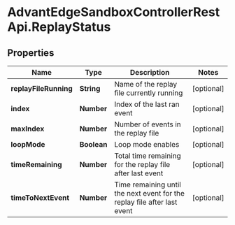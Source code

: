 # AdvantEdgeSandboxControllerRestApi.ReplayStatus

## Properties
Name | Type | Description | Notes
------------ | ------------- | ------------- | -------------
**replayFileRunning** | **String** | Name of the replay file currently running | [optional] 
**index** | **Number** | Index of the last ran event | [optional] 
**maxIndex** | **Number** | Number of events in the replay file | [optional] 
**loopMode** | **Boolean** | Loop mode enables | [optional] 
**timeRemaining** | **Number** | Total time remaining for the replay file after last event | [optional] 
**timeToNextEvent** | **Number** | Time remaining until the next event for the replay file after last event | [optional] 


